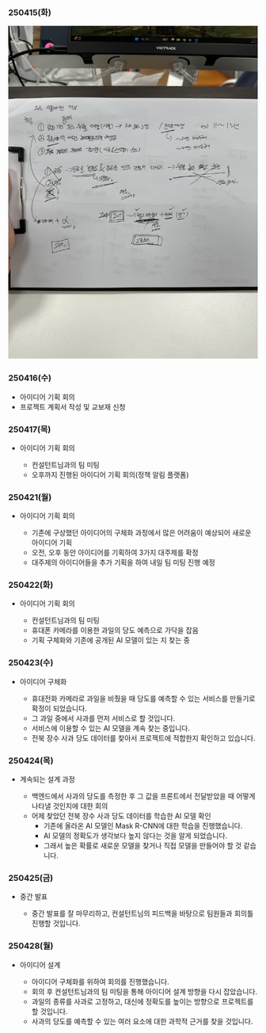 ### 250415(화)

  ![alt text](250415image.jpg)


### 250416(수)

  - 아이디어 기획 회의
  - 프로젝트 계획서 작성 및 교보재 신청


### 250417(목)

  - 아이디어 기획 회의
    
    - 컨설턴트님과의 팀 미팅
    - 오후까지 진행된 아이디어 기획 회의(정책 알림 플랫폼)


### 250421(월)

  - 아이디어 기획 회의

    - 기존에 구상했던 아이디어의 구체화 과정에서 많은 어려움이 예상되어 새로운 아이디어 기획
    - 오전, 오후 동안 아이디어를 기획하여 3가지 대주제를 확정
    - 대주제의 아이디어들을 추가 기획을 하여 내일 팀 미팅 진행 예정


### 250422(화)

  - 아이디어 기획 회의

    - 컨설턴트님과의 팀 미팅
    - 휴대폰 카메라를 이용한 과일의 당도 예측으로 가닥을 잡음
    - 기획 구체화와 기존에 공개된 AI 모델이 있는 지 찾는 중


### 250423(수)

  - 아이디어 구체화

    - 휴대전화 카메라로 과일을 비췄을 때 당도를 예측할 수 있는 서비스를 만들기로 확정이 되었습니다.
    - 그 과일 중에서 사과를 먼저 서비스로 할 것입니다.
    - 서비스에 이용할 수 있는 AI 모델을 계속 찾는 중입니다.
    - 전북 장수 사과 당도 데이터를 찾아서 프로젝트에 적합한지 확인하고 있습니다.


### 250424(목)

  - 계속되는 설계 과정

    - 백엔드에서 사과의 당도를 측정한 후 그 값을 프론트에서 전달받았을 때 어떻게 나타낼 것인지에 대한 회의
    - 어제 찾았던 전북 장수 사과 당도 데이터를 학습한 AI 모델 확인
      - 기존에 올라온 AI 모델인 Mask R-CNN에 대한 학습을 진행했습니다.
      - AI 모델의 정확도가 생각보다 높지 않다는 것을 알게 되었습니다.
      - 그래서 높은 확률로 새로운 모델을 찾거나 직접 모델을 만들어야 할 것 같습니다.

### 250425(금)

  - 중간 발표

    - 중간 발표를 잘 마무리하고, 컨설턴트님의 피드백을 바탕으로 팀원들과 회의틀 진행할 것입니다.


### 250428(월)

  - 아이디어 설계

    - 아이디어 구체화를 위하여 회의를 진행했습니다.
    - 회의 후 컨설턴트님과의 팀 미팅을 통해 아이디어 설계 방향을 다시 잡았습니다.
    - 과일의 종류를 사과로 고정하고, 대신에 정확도를 높이는 방향으로 프로젝트를 할 것입니다.
    - 사과의 당도를 예측할 수 있는 여러 요소에 대한 과학적 근거를 찾을 것입니다.